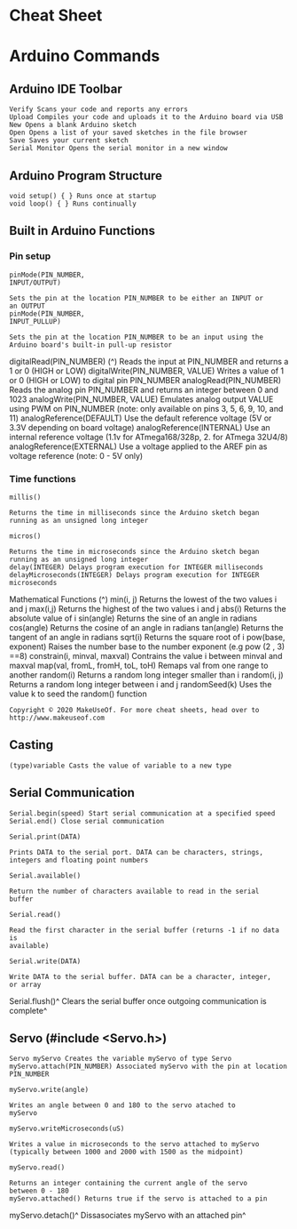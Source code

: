# Cheat Sheet

# Arduino Commands

## Arduino IDE Toolbar

```
Verify Scans your code and reports any errors
Upload Compiles your code and uploads it to the Arduino board via USB
New Opens a blank Arduino sketch
Open Opens a list of your saved sketches in the file browser
Save Saves your current sketch
Serial Monitor Opens the serial monitor in a new window
```
## Arduino Program Structure

```
void setup() { } Runs once at startup
void loop() { } Runs continually
```
## Built in Arduino Functions

### Pin setup

```
pinMode(PIN_NUMBER,
INPUT/OUTPUT)
```
```
Sets the pin at the location PIN_NUMBER to be either an INPUT or
an OUTPUT
pinMode(PIN_NUMBER,
INPUT_PULLUP)
```
```
Sets the pin at the location PIN_NUMBER to be an input using the
Arduino board's built-in pull-up resistor
```
digitalRead(PIN_NUMBER) (^) Reads the input at PIN_NUMBER and returns a 1 or 0 (HIGH or LOW)
digitalWrite(PIN_NUMBER, VALUE) Writes a value of 1 or 0 (HIGH or LOW) to digital pin PIN_NUMBER
analogRead(PIN_NUMBER)
Reads the analog pin PIN_NUMBER and returns an integer between
0 and 1023
analogWrite(PIN_NUMBER, VALUE)
Emulates analog output VALUE using PWM on PIN_NUMBER (note:
only available on pins 3, 5, 6, 9, 10, and 11)
analogReference(DEFAULT)
Use the default reference voltage (5V or 3.3V depending on board
voltage)
analogReference(INTERNAL)
Use an internal reference voltage (1.1v for ATmega168/328p, 2.
for ATmega 32U4/8)
analogReference(EXTERNAL)
Use a voltage applied to the AREF pin as voltage reference (note:
0 - 5V only)

### Time functions

```
millis()
```
```
Returns the time in milliseconds since the Arduino sketch began
running as an unsigned long integer
```
```
micros()
```
```
Returns the time in microseconds since the Arduino sketch began
running as an unsigned long integer
delay(INTEGER) Delays program execution for INTEGER milliseconds
delayMicroseconds(INTEGER) Delays program execution for INTEGER microseconds
```
Mathematical Functions (^)
min(i, j) Returns the lowest of the two values i and j
max(i,j) Returns the highest of the two values i and j
abs(i) Returns the absolute value of i
sin(angle) Returns the sine of an angle in radians
cos(angle) Returns the cosine of an angle in radians
tan(angle) Returns the tangent of an angle in radians
sqrt(i) Returns the square root of i
pow(base, exponent)
Raises the number base to the number exponent (e.g pow (2 , 3)
==8)
constrain(i, minval, maxval) Contrains the value i between minval and maxval
map(val, fromL, fromH, toL, toH) Remaps val from one range to another
random(i) Returns a random long integer smaller than i
random(i, j) Returns a random long integer between i and j
randomSeed(k) Uses the value k to seed the random() function


```
Copyright © 2020 MakeUseOf. For more cheat sheets, head over to http://www.makeuseof.com
```
## Casting

```
(type)variable Casts the value of variable to a new type
```
## Serial Communication

```
Serial.begin(speed) Start serial communication at a specified speed
Serial.end() Close serial communication
```
```
Serial.print(DATA)
```
```
Prints DATA to the serial port. DATA can be characters, strings,
integers and floating point numbers
```
```
Serial.available()
```
```
Return the number of characters available to read in the serial
buffer
```
```
Serial.read()
```
```
Read the first character in the serial buffer (returns -1 if no data is
available)
```
```
Serial.write(DATA)
```
```
Write DATA to the serial buffer. DATA can be a character, integer,
or array
```
Serial.flush()^ Clears the serial buffer once outgoing communication is complete^

## Servo (#include <Servo.h>)

```
Servo myServo Creates the variable myServo of type Servo
myServo.attach(PIN_NUMBER) Associated myServo with the pin at location PIN_NUMBER
```
```
myServo.write(angle)
```
```
Writes an angle between 0 and 180 to the servo atached to
myServo
```
```
myServo.writeMicroseconds(uS)
```
```
Writes a value in microseconds to the servo attached to myServo
(typically between 1000 and 2000 with 1500 as the midpoint)
```
```
myServo.read()
```
```
Returns an integer containing the current angle of the servo
between 0 - 180
myServo.attached() Returns true if the servo is attached to a pin
```
myServo.detach()^ Dissasociates myServo with an attached pin^